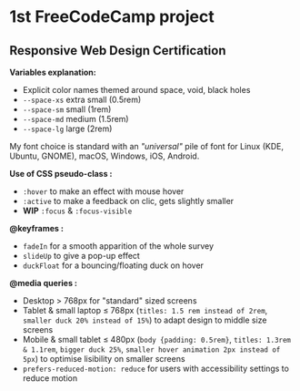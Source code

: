 # 1st FreeCodeCamp project 
## Responsive Web Design Certification

**Variables explanation:**
- Explicit color names themed around space, void, black holes
- ``--space-xs`` extra small (0.5rem)
- ``--space-sm`` small (1rem)
- ``--space-md`` medium (1.5rem)
- ``--space-lg`` large (2rem)

My font choice is standard with an *"universal"* pile of font for Linux (KDE, Ubuntu, GNOME), macOS, Windows, iOS, Android.

**Use of CSS pseudo-class :**
- ``:hover`` to make an effect with mouse hover
- ``:active`` to make a feedback on clic, gets slightly smaller
- **WIP** ``:focus`` & ``:focus-visible``


**@keyframes :**
- ``fadeIn`` for a smooth apparition of the whole survey 
- ``slideUp`` to give a pop-up effect
- ``duckFloat`` for a bouncing/floating duck on hover


**@media queries :**
- Desktop > 768px for "standard" sized screens
- Tablet & small laptop ≤ 768px (``titles: 1.5 rem instead of 2rem``, ``smaller duck 20% instead of 15%``) to adapt design to middle size screens
- Mobile & small tablet ≤ 480px (``body {padding: 0.5rem}``, ``titles: 1.3rem & 1.1rem``, ``bigger duck 25%``, ``smaller hover animation 2px instead of 5px``) to optimise lisibility on smaller screens
- ``prefers-reduced-motion: reduce`` for users with accessibility settings to reduce motion
